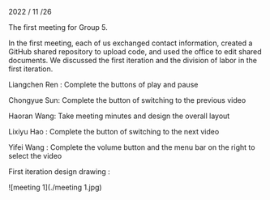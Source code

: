 2022 / 11 /26

The first meeting for Group 5.

In the first meeting, each of us exchanged contact information, created a GitHub shared repository to upload code, and used the office to edit shared documents. We discussed the first iteration and the division of labor in the first iteration.

 Liangchen Ren :  Complete the buttons of play and pause

Chongyue Sun: Complete the button of  switching to the previous video

Haoran Wang:  Take meeting minutes and design the overall layout    

Lixiyu Hao : Complete the button of  switching to the next video

Yifei Wang : Complete the volume button and the menu bar on the right to select the video 

 First iteration design drawing :

![meeting 1](./meeting 1.jpg)

